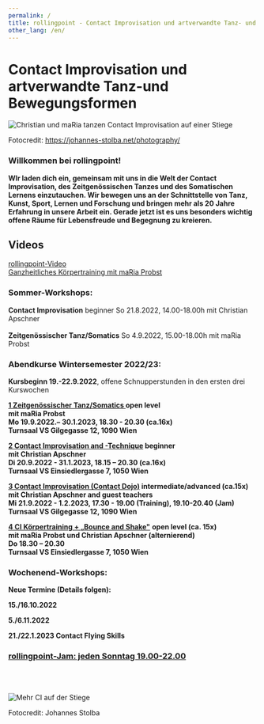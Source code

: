 ```yaml
---
permalink: /
title: rollingpoint - Contact Improvisation und artverwandte Tanz- und Bewegungsformen
other_lang: /en/
---
```

# Contact Improvisation und artverwandte Tanz-und Bewegungsformen

![Christian und maRia tanzen Contact Improvisation auf einer Stiege](/assets/uploads/dsc_1901_klein.jpg "Contact Improvisation")

Fotocredit: https://johannes-stolba.net/photography/

### Willkommen bei rollingpoint!

**WIr laden dich ein, gemeinsam mit uns in die Welt der Contact Improvisation, des Zeitgenössischen Tanzes und des Somatischen Lernens einzutauchen. Wir bewegen uns an der Schnittstelle von Tanz, Kunst, Sport, Lernen und Forschung und bringen mehr als 20 Jahre Erfahrung in unsere Arbeit ein. Gerade jetzt ist es uns besonders wichtig offene Räume für Lebensfreude und Begegnung zu kreieren.**

## Videos

<div class="imglink"><a target="_blank" href="https://www.youtube.com/embed/kp3DqzN1Ldo"><img src="/assets/uploads/video_vorschau_rollingpoint.png" alt="" /><div>rollingpoint-Video</div></a></div>

<div class="imglink"><a target="_blank" href="https://www.youtube.com/embed/6A5otnVZAg4"><img src="/assets/uploads/video_vorschau_maria.png" alt="" /><div>Ganzheitliches Körpertraining mit maRia Probst</div></a></div>

### Sommer-Workshops:

**Contact Improvisation** beginner So 21.8.2022, 14.00-18.00h mit Christian Apschner\
\
**Zeitgenössischer Tanz/Somatics** So 4.9.2022, 15.00-18.00h mit maRia Probst

### Abendkurse Wintersemester 2022/23:

**Kursbeginn 19.-22.9.2022**, offene Schnupperstunden in den ersten drei Kurswochen

**[1 Zeitgenössischer Tanz/Somatics ](/kurse#mo)open level**\
**mit maRia Probst**  \
**Mo 19.9.2022.– 30.1.2023, 18.30 - 20.30 (ca.16x)**\
**Turnsaal VS Gilgegasse 12, 1090 Wien**

**[2 Contact Improvisation and -Technique](/kurse#di) beginner\
mit Christian Apschner\
Di 20.9.2022 - 31.1.2023, 18.15 – 20.30 (ca.16x)\
Turnsaal VS Einsiedlergasse 7, 1050 Wien**

**[3 Contact Improvisation (Contact Dojo)](/kurse#mi) intermediate/advanced (ca.15x)**\
**mit Christian Apschner and guest teachers**\
**Mi 21.9.2022 - 1.2.2023, 17.30 - 19.00 (Training), 19.10-20.40 (Jam)**\
**Turnsaal VS Gilgegasse 12, 1090 Wien**

**[4 CI Körpertraining + „Bounce and Shake"](/kurse#do)**  **open level (ca. 15x)**\
**mit maRia Probst und Christian Apschner (alternierend)**\
**Do 18.30 – 20.30**\
**Turnsaal VS Einsiedlergasse 7, 1050 Wien**

### Wochenend-Workshops:

**Neue Termine (Details folgen):**

**15./16.10.2022**

**5./6.11.2022**

**21./22.1.2023 Contact Flying Skills**

### **[rollingpoint-Jam: jeden Sonntag 19.00-22.00](/jams)**

\
&nbsp;

![Mehr CI auf der Stiege](/assets/uploads/dsc_1941a.jpg "Mehr CI auf der Stiege")

Fotocredit: Johannes Stolba